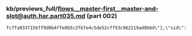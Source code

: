 ### kb/previews_full/flows__master-first__master-and-slot@auth.har.part035.md (part 002)

```md
fc7fa9337156ff9d0b4ffe8b5c2fb7e4c5de52cff93c962219ad8b6d\"},\"sid\":
```

```
